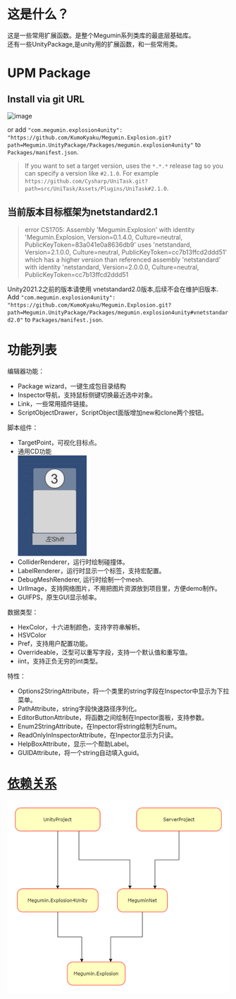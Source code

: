 # 这是什么？
这是一些常用扩展函数。是整个Megumin系列类库的最底层基础库。  
还有一些UnityPackage,是unity用的扩展函数，和一些常用类。  

# UPM Package


## Install via git URL


![image](https://user-images.githubusercontent.com/46207/79450714-3aadd100-8020-11ea-8aae-b8d87fc4d7be.png)

or add `"com.megumin.explosion4unity": "https://github.com/KumoKyaku/Megumin.Explosion.git?path=Megumin.UnityPackage/Packages/megumin.explosion4unity"` to `Packages/manifest.json`.

>If you want to set a target version, uses the `*.*.*` release tag so you can specify a version like `#2.1.0`. For example `https://github.com/Cysharp/UniTask.git?path=src/UniTask/Assets/Plugins/UniTask#2.1.0`.


## 当前版本目标框架为netstandard2.1
> error CS1705: Assembly 'Megumin.Explosion' with identity 'Megumin.Explosion, Version=0.1.4.0, Culture=neutral, PublicKeyToken=83a041e0a8636db9' uses 'netstandard, Version=2.1.0.0, Culture=neutral, PublicKeyToken=cc7b13ffcd2ddd51' which has a higher version than referenced assembly 'netstandard' with identity 'netstandard, Version=2.0.0.0, Culture=neutral, PublicKeyToken=cc7b13ffcd2ddd51

Unity2021.2之前的版本请使用 vnetstandard2.0版本,后续不会在维护旧版本.  
Add `"com.megumin.explosion4unity": "https://github.com/KumoKyaku/Megumin.Explosion.git?path=Megumin.UnityPackage/Packages/megumin.explosion4unity#vnetstandard2.0"` to `Packages/manifest.json`.

# 功能列表

编辑器功能：
- Package wizard，一键生成包目录结构
- Inspector导航，支持鼠标侧键切换最近选中对象。
- Link，一些常用插件链接。
- ScriptObjectDrawer，ScriptObject面版增加new和clone两个按钮。


脚本组件：
- TargetPoint，可视化目标点。
- 通用CD功能    
  ![CDEffect](README.assets/CDEffect.gif)
- ColliderRenderer，运行时绘制碰撞体。
- LabelRenderer，运行时显示一个标签，支持宏配置。
- DebugMeshRenderer, 运行时绘制一个mesh.
- UrlImage，支持网络图片，不用把图片资源放到项目里，方便demo制作。
- GUIFPS，原生GUI显示帧率。

数据类型：
- HexColor，十六进制颜色，支持字符串解析。
- HSVColor
- Pref，支持用户配置功能。
- Overrideable，泛型可以重写字段，支持一个默认值和重写值。
- iint，支持正负无穷的int类型。

特性：  
- Options2StringAttribute，将一个类里的string字段在Inspector中显示为下拉菜单。
- PathAttribute，string字段快速路径序列化。
- EditorButtonAttribute，将函数之间绘制在Inpector面板，支持参数。
- Enum2StringAttribute，在Inpector将string绘制为Enum。
- ReadOnlyInInspectorAttribute，在Inpector显示为只读。
- HelpBoxAttribute，显示一个帮助Label。
- GUIDAttribute，将一个string自动填入guid。


# [依赖关系](Image/dependencies.xml)
![依赖关系](Image/Dependencies.png)















